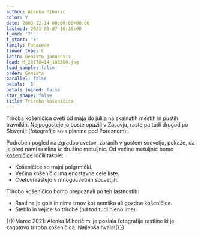 ```yaml
---
author: Alenka Mihorič
color: Y
date: 2003-12-14 00:00:00+00:00
lastmod: 2021-03-07 16:16:00
f_end: '7'
f_start: '5'
family: Fabaceae
flower_type: C
latin: Genista januensis
lead: M_20170414_185308.jpg
lead_sample: false
order: Genista
parallel: false
petals: '5'
petals_joined: false
star_shape: false
title: Triroba košeničica
---
```

Triroba košeničica cveti od maja do julija na skalnatih mestih in pustih travnikih. Najpogosteje jo boste opazili v Zasavju, raste pa tudi drugod po Sloveniji (fotografije so s planine pod Poreznom).

Podroben pogled na zgradbo cvetov, zbranih v gostem socvetju, pokaže, da je pred nami rastlina iz družine metuljnic. Od večine metuljnic bomo [košeničice](../genus/genista/) ločili takole:

-   Košeničice so trajni polgrmički.
-   Večina košeničic ima enostavne cele liste.
-   Cvetovi rastejo v mnogocvetnih socvetjih.

Trirobo košeničico bomo prepoznali po teh lastnostih:

-   Rastlina je gola in nima trnov kot nemška ali gozdna košeničica.
-   Steblo in vejice so trirobe (od tod tudi njeno ime).

{{<note update>}}Marec 2021: Alenka Mihorič mi je poslala fotografije rastline ki je zagotovo triroba košeničica. Najlepša hvala!{{</note>}}